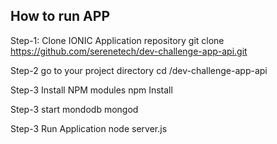 ## How to run APP

Step-1: Clone IONIC Application repository
        git clone https://github.com/serenetech/dev-challenge-app-api.git


Step-2 go to your project directory
        cd /dev-challenge-app-api

Step-3 Install NPM modules
        npm Install

Step-3 start mondodb
        mongod

Step-3 Run Application
        node server.js